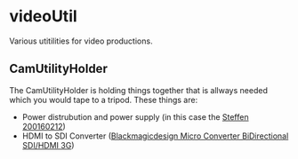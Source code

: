 # videoUtil
Various utitilities for video productions.

## CamUtilityHolder
The CamUtilityHolder is holding things together that is allways needed which you would tape to a tripod. These things are:
* Power distrubution and power supply (in this case the [Steffen 200160212](https://www.steffen.ch/de/products/200160212))
* HDMI to SDI Converter ([Blackmagicdesign Micro Converter BiDirectional SDI/HDMI 3G](https://www.blackmagicdesign.com/products/microconverters/techspecs/W-CONU-09))

